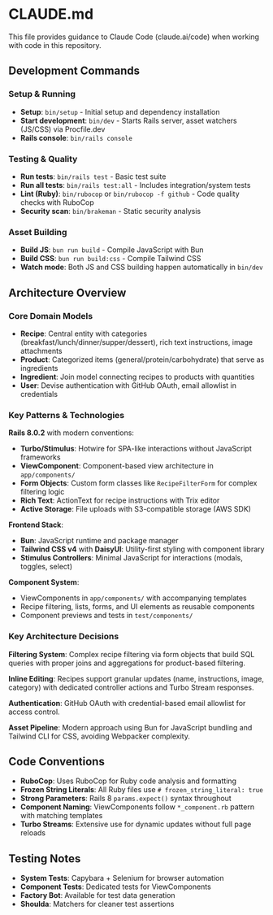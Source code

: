 # CLAUDE.md

This file provides guidance to Claude Code (claude.ai/code) when working with code in this repository.

## Development Commands

### Setup & Running
- **Setup**: `bin/setup` - Initial setup and dependency installation
- **Start development**: `bin/dev` - Starts Rails server, asset watchers (JS/CSS) via Procfile.dev
- **Rails console**: `bin/rails console`

### Testing & Quality
- **Run tests**: `bin/rails test` - Basic test suite
- **Run all tests**: `bin/rails test:all` - Includes integration/system tests
- **Lint (Ruby)**: `bin/rubocop` or `bin/rubocop -f github` - Code quality checks with RuboCop
- **Security scan**: `bin/brakeman` - Static security analysis

### Asset Building
- **Build JS**: `bun run build` - Compile JavaScript with Bun
- **Build CSS**: `bun run build:css` - Compile Tailwind CSS
- **Watch mode**: Both JS and CSS building happen automatically in `bin/dev`

## Architecture Overview

### Core Domain Models
- **Recipe**: Central entity with categories (breakfast/lunch/dinner/supper/dessert), rich text instructions, image attachments
- **Product**: Categorized items (general/protein/carbohydrate) that serve as ingredients
- **Ingredient**: Join model connecting recipes to products with quantities
- **User**: Devise authentication with GitHub OAuth, email allowlist in credentials

### Key Patterns & Technologies

**Rails 8.0.2** with modern conventions:
- **Turbo/Stimulus**: Hotwire for SPA-like interactions without JavaScript frameworks
- **ViewComponent**: Component-based view architecture in `app/components/`
- **Form Objects**: Custom form classes like `RecipeFilterForm` for complex filtering logic
- **Rich Text**: ActionText for recipe instructions with Trix editor
- **Active Storage**: File uploads with S3-compatible storage (AWS SDK)

**Frontend Stack**:
- **Bun**: JavaScript runtime and package manager
- **Tailwind CSS v4** with **DaisyUI**: Utility-first styling with component library
- **Stimulus Controllers**: Minimal JavaScript for interactions (modals, toggles, select)

**Component System**:
- ViewComponents in `app/components/` with accompanying templates
- Recipe filtering, lists, forms, and UI elements as reusable components
- Component previews and tests in `test/components/`

### Key Architecture Decisions

**Filtering System**: Complex recipe filtering via form objects that build SQL queries with proper joins and aggregations for product-based filtering.

**Inline Editing**: Recipes support granular updates (name, instructions, image, category) with dedicated controller actions and Turbo Stream responses.

**Authentication**: GitHub OAuth with credential-based email allowlist for access control.

**Asset Pipeline**: Modern approach using Bun for JavaScript bundling and Tailwind CLI for CSS, avoiding Webpacker complexity.

## Code Conventions

- **RuboCop**: Uses RuboCop for Ruby code analysis and formatting
- **Frozen String Literals**: All Ruby files use `# frozen_string_literal: true`
- **Strong Parameters**: Rails 8 `params.expect()` syntax throughout
- **Component Naming**: ViewComponents follow `*_component.rb` pattern with matching templates
- **Turbo Streams**: Extensive use for dynamic updates without full page reloads

## Testing Notes

- **System Tests**: Capybara + Selenium for browser automation
- **Component Tests**: Dedicated tests for ViewComponents
- **Factory Bot**: Available for test data generation
- **Shoulda**: Matchers for cleaner test assertions
